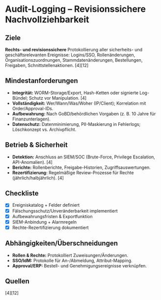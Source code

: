# Audit-Logging – Revisionssichere Nachvollziehbarkeit

## Ziele
**Rechts- und revisionssichere** Protokollierung aller sicherheits- und geschäftsrelevanten Ereignisse: Logins/SSO, Rollenänderungen, Organisationszuordnungen, Stammdatenänderungen, Bestellungen, Freigaben, Schnittstellenaktionen. [4][12]

## Mindestanforderungen
- **Integrität:** WORM-Storage/Export, Hash-Ketten oder signierte Log-Bündel; Schutz vor Manipulation. [4]  
- **Vollständigkeit:** Wer/Wann/Was/Woher (IP/Client); Korrelation mit Order/Approval-IDs.  
- **Aufbewahrung:** Nach GoBD/behördlichen Vorgaben (z. B. 10 Jahre für Finanzunterlagen).  
- **Datenschutz:** Datenminimierung, PII-Maskierung in Fehlerlogs; Löschkonzept vs. Archivpflicht.

## Betrieb & Sicherheit
- **Detektion:** Anschluss an SIEM/SOC (Brute-Force, Privilege Escalation, API-Anomalien). [4]  
- **Berichte:** Rollenberichte, Freigabe-Historien, Zugriffsauswertungen.  
- **Rezertifizierung:** Regelmäßige Review-Prozesse für Rechte (jährlich/halbjährlich). [4]

## Checkliste
- [x] Ereigniskatalog + Felder definiert  
- [x] Fälschungsschutz/Unveränderbarkeit implementiert  
- [x] Aufbewahrungsfristen & Exportfunktion  
- [x] SIEM-Anbindung + Alarmregeln  
- [x] Rechte-Rezertifizierung dokumentiert

## Abhängigkeiten/Überschneidungen
- **Rollen & Rechte:** Protokolliert Zuweisungen/Änderungen.  
- **SSO/IdM:** Protokolle für An-/Abmeldung, Attribut-Mapping.  
- **Approval/ERP:** Bestell- und Genehmigungsereignisse verknüpfen.

## Quellen
[4][12]

